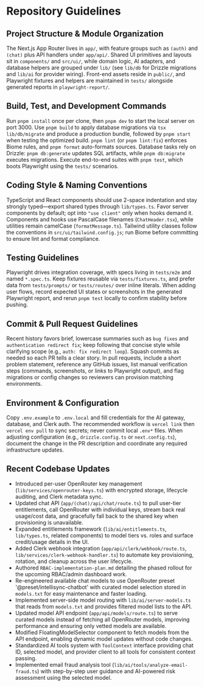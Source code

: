 # Repository Guidelines

## Project Structure & Module Organization

The Next.js App Router lives in `app/`, with feature groups such as `(auth)` and `(chat)` plus API handlers under `app/api/`. Shared UI primitives and layouts sit in `components/` and `src/ui/`, while domain logic, AI adapters, and database helpers are grouped under `lib/` (see `lib/db` for Drizzle migrations and `lib/ai` for provider wiring). Front-end assets reside in `public/`, and Playwright fixtures and helpers are maintained in `tests/` alongside generated reports in `playwright-report/`.

## Build, Test, and Development Commands

Run `pnpm install` once per clone, then `pnpm dev` to start the local server on port 3000. Use `pnpm build` to apply database migrations via `tsx lib/db/migrate` and produce a production bundle, followed by `pnpm start` when testing the optimized build. `pnpm lint` (or `pnpm lint:fix`) enforces Biome rules, and `pnpm format` auto-formats sources. Database tasks rely on Drizzle: `pnpm db:generate` updates SQL artifacts, while `pnpm db:migrate` executes migrations. Execute end-to-end suites with `pnpm test`, which boots Playwright using the `tests/` scenarios.

## Coding Style & Naming Conventions

TypeScript and React components should use 2-space indentation and stay strongly typed—export shared types through `lib/types.ts`. Favor server components by default; opt into `"use client"` only when hooks demand it. Components and hooks use PascalCase filenames (`ChatHeader.tsx`), while utilities remain camelCase (`formatMessage.ts`). Tailwind utility classes follow the conventions in `src/ui/tailwind.config.js`; run Biome before committing to ensure lint and format compliance.

## Testing Guidelines

Playwright drives integration coverage, with specs living in `tests/e2e` and named `*.spec.ts`. Keep fixtures reusable via `tests/fixtures.ts`, and prefer data from `tests/prompts/` or `tests/routes/` over inline literals. When adding user flows, record expected UI states or screenshots in the generated Playwright report, and rerun `pnpm test` locally to confirm stability before pushing.

## Commit & Pull Request Guidelines

Recent history favors brief, lowercase summaries such as `bug fixes` and `authentication redirect fix`; keep following that concise style while clarifying scope (e.g., `auth: fix redirect loop`). Squash commits as needed so each PR tells a clear story. In pull requests, include a short problem statement, reference any GitHub issues, list manual verification steps (commands, screenshots, or links to Playwright output), and flag migrations or config changes so reviewers can provision matching environments.

## Environment & Configuration

Copy `.env.example` to `.env.local` and fill credentials for the AI gateway, database, and Clerk auth. The recommended workflow is `vercel link` then `vercel env pull` to sync secrets; never commit local `.env*` files. When adjusting configuration (e.g., `drizzle.config.ts` or `next.config.ts`), document the change in the PR description and coordinate any required infrastructure updates.

## Recent Codebase Updates

- Introduced per-user OpenRouter key management (`lib/services/openrouter-keys.ts`) with encrypted storage, lifecycle auditing, and Clerk metadata sync.
- Updated chat API (`app/(chat)/api/chat/route.ts`) to pull user-tier entitlements, call OpenRouter with individual keys, stream back real usage/cost data, and gracefully fall back to the shared key when provisioning is unavailable.
- Expanded entitlements framework (`lib/ai/entitlements.ts`, `lib/types.ts`, related components) to model tiers vs. roles and surface credit/usage details in the UI.
- Added Clerk webhook integration (`app/api/clerk/webhook/route.ts`, `lib/services/clerk-webhook-handler.ts`) to automate key provisioning, rotation, and cleanup across the user lifecycle.
- Authored `RBAC-implementation-plan.md` detailing the phased rollout for the upcoming RBAC/admin dashboard work.
- Re-engineered available chat models to use OpenRouter preset '@preset/intellisync-chatbot' with curated model selection stored in `models.txt` for easy maintenance and faster loading.
- Implemented server-side model routing with `lib/ai/server-models.ts` that reads from `models.txt` and provides filtered model lists to the API.
- Updated model API endpoint (`app/api/models/route.ts`) to serve curated models instead of fetching all OpenRouter models, improving performance and ensuring only vetted models are available.
- Modified FloatingModelSelector component to fetch models from the API endpoint, enabling dynamic model updates without code changes.
- Standardized AI tools system with `ToolContext` interface providing chat ID, selected model, and provider client to all tools for consistent context passing.
- Implemented email fraud analysis tool (`lib/ai/tools/analyze-email-fraud.ts`) with step-by-step user guidance and AI-powered risk assessment using the selected model.

